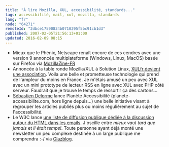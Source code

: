```yaml
---
title: "À lire Mozilla, XUL, accessibilité, standards..."
tags: accessibilité, mail, xul, mozilla, standards
lang: "fr"
node: "64271"
remoteId: "2dbce17590834b0710295f5bc91cb1d3"
published: 2007-02-05T21:56:13+01:00
updated: 2016-02-09 08:15
---
```


* Mieux que le Phénix, Netscape renaît encore de ces cendres avec une version 9
  annoncée multiplateforme (Windows, Linux, MacOS) basée sur Firefox via
  [MozillaZine-FR](http://www.mozillazine-fr.org/archive.phtml?article=20397)
* Annoncée à la table ronde Mozilla/XUL à Solution Linux, [XULfr devient une
  association](http://xulfr.org/news/2007/02/02/197-creation-de-l-association-xulfr).
  Voila une belle et prometteuse technologie qui prend de l'ampleur du moins en
  France. Je m'étais amusé un peu avec XUL avec un mini prototype de lecteur RSS
  en ligne avec XUL avec PHP côté serveur. Faudrait que je trouve le temps de
  ressortir ça des cartons...
* [Sébastien
  Delorme](http://tentatives-accessibles.eu/60-lancement-de-planete-accessibilite)
  lance Planète Accessibilité (planete-accessibilite.com, hors ligne depuis...)
  une belle initiative visant à regrouper les articles publiés plus ou moins
  régulièrement au sujet de l'accessibilité.
* Le W3C lance [une liste de diffusion publique dédiée à la discussion autour du
  HTML dans les emails](http://lists.w3.org/Archives/Public/public-html-mail/).
  J'oscille entre *mieux vaut tard que jamais* et *il était temps!*. Toute
  personne ayant déjà monté une newsletter un peu complexe destinée à un large
  publique me comprendra :-/ via
  [Glazblog](http://www.glazman.org/weblog/dotclear/index.php?post/2007/02/02/2494-public-html-mail).
